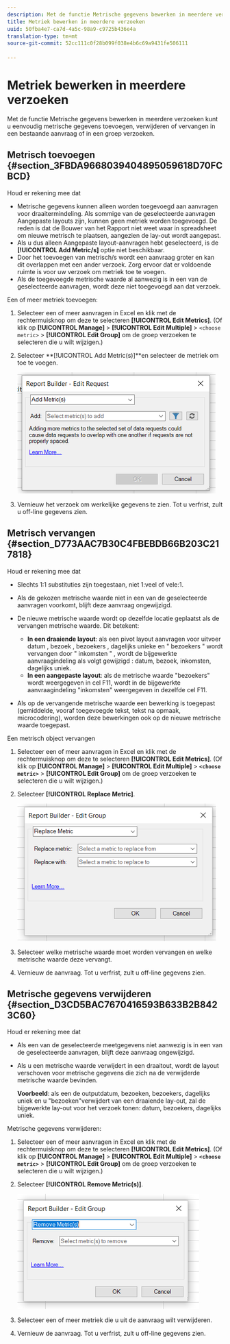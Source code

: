 ```yaml
---
description: Met de functie Metrische gegevens bewerken in meerdere verzoeken kunt u eenvoudig metrische gegevens toevoegen, verwijderen of vervangen in een bestaande aanvraag of in een groep verzoeken.
title: Metriek bewerken in meerdere verzoeken
uuid: 50fba4e7-ca7d-4a5c-98a9-c9725b436e4a
translation-type: tm+mt
source-git-commit: 52cc111c0f28b099f038e4b6c69a9431fe506111

---
```



# Metriek bewerken in meerdere verzoeken

Met de functie Metrische gegevens bewerken in meerdere verzoeken kunt u eenvoudig metrische gegevens toevoegen, verwijderen of vervangen in een bestaande aanvraag of in een groep verzoeken.

## Metrisch toevoegen {#section_3FBDA9668039404895059618D70FCBCD}

Houd er rekening mee dat

* Metrische gegevens kunnen alleen worden toegevoegd aan aanvragen voor draaitermindeling. Als sommige van de geselecteerde aanvragen Aangepaste layouts zijn, kunnen geen metriek worden toegevoegd. De reden is dat de Bouwer van het Rapport niet weet waar in spreadsheet om nieuwe metrisch te plaatsen, aangezien de lay-out wordt aangepast.
* Als u dus alleen Aangepaste layout-aanvragen hebt geselecteerd, is de **[!UICONTROL Add Metric/s]** optie niet beschikbaar.
* Door het toevoegen van metrisch/s wordt een aanvraag groter en kan dit overlappen met een ander verzoek. Zorg ervoor dat er voldoende ruimte is voor uw verzoek om metriek toe te voegen.
* Als de toegevoegde metrische waarde al aanwezig is in een van de geselecteerde aanvragen, wordt deze niet toegevoegd aan dat verzoek.

Een of meer metriek toevoegen:

1. Selecteer een of meer aanvragen in Excel en klik met de rechtermuisknop om deze te selecteren **[!UICONTROL Edit Metrics]**. (Of klik op **[!UICONTROL Manage]** > **[!UICONTROL Edit Multiple]** > `<choose metric>` > **[!UICONTROL Edit Group]** om de groep verzoeken te selecteren die u wilt wijzigen.)
1. Selecteer **[!UICONTROL Add Metric(s)]**en selecteer de metriek om toe te voegen.

   ![](assets/add_metric.png)

1. Vernieuw het verzoek om werkelijke gegevens te zien. Tot u verfrist, zult u off-line gegevens zien.

## Metrisch vervangen {#section_D773AAC7B30C4FBEBDB66B203C217818}

Houd er rekening mee dat

* Slechts 1:1 substituties zijn toegestaan, niet 1:veel of vele:1.
* Als de gekozen metrische waarde niet in een van de geselecteerde aanvragen voorkomt, blijft deze aanvraag ongewijzigd.
* De nieuwe metrische waarde wordt op dezelfde locatie geplaatst als de vervangen metrische waarde. Dit betekent:

   * **In een draaiende layout**: als een pivot layout aanvragen voor uitvoer datum , bezoek , bezoekers , dagelijks unieke en &quot; bezoekers &quot; wordt vervangen door &quot; inkomsten &quot; , wordt de bijgewerkte aanvraagindeling als volgt gewijzigd : datum, bezoek, inkomsten, dagelijks uniek.
   * **In een aangepaste layout**: als de metrische waarde &quot;bezoekers&quot; wordt weergegeven in cel F11, wordt in de bijgewerkte aanvraagindeling &quot;inkomsten&quot; weergegeven in dezelfde cel F11.

* Als op de vervangende metrische waarde een bewerking is toegepast (gemiddelde, vooraf toegevoegde tekst, tekst na opmaak, microcodering), worden deze bewerkingen ook op de nieuwe metrische waarde toegepast.

Een metrisch object vervangen

1. Selecteer een of meer aanvragen in Excel en klik met de rechtermuisknop om deze te selecteren **[!UICONTROL Edit Metrics]**. (Of klik op **[!UICONTROL Manage]** > **[!UICONTROL Edit Multiple]** > **`<choose metric>`** > **[!UICONTROL Edit Group]** om de groep verzoeken te selecteren die u wilt wijzigen.)

1. Selecteer **[!UICONTROL Replace Metric]**.

   ![](assets/replace_metric.png)

1. Selecteer welke metrische waarde moet worden vervangen en welke metrische waarde deze vervangt.
1. Vernieuw de aanvraag. Tot u verfrist, zult u off-line gegevens zien.

## Metrische gegevens verwijderen {#section_D3CD5BAC7670416593B633B2B8423C60}

Houd er rekening mee dat

* Als een van de geselecteerde meetgegevens niet aanwezig is in een van de geselecteerde aanvragen, blijft deze aanvraag ongewijzigd.
* Als u een metrische waarde verwijdert in een draaitout, wordt de layout verschoven voor metrische gegevens die zich na de verwijderde metrische waarde bevinden.

   **Voorbeeld**: als een de outputdatum, bezoeken, bezoekers, dagelijks uniek en u &quot;bezoeken&quot;verwijdert van een draaiende lay-out, zal de bijgewerkte lay-out voor het verzoek tonen: datum, bezoekers, dagelijks uniek.

Metrische gegevens verwijderen:

1. Selecteer een of meer aanvragen in Excel en klik met de rechtermuisknop om deze te selecteren **[!UICONTROL Edit Metrics]**. (Of klik op **[!UICONTROL Manage]** > **[!UICONTROL Edit Multiple]** > **`<choose metric>`** > **[!UICONTROL Edit Group]** om de groep verzoeken te selecteren die u wilt wijzigen.)

1. Selecteer **[!UICONTROL Remove Metric(s)]**.

   ![](assets/remove_metric.png)

1. Selecteer een of meer metriek die u uit de aanvraag wilt verwijderen.
1. Vernieuw de aanvraag. Tot u verfrist, zult u off-line gegevens zien.

